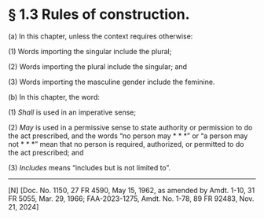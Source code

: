 # § 1.3   Rules of construction.

(a) In this chapter, unless the context requires otherwise:




(1) Words importing the singular include the plural; 


(2) Words importing the plural include the singular; and 


(3) Words importing the masculine gender include the feminine. 


(b) In this chapter, the word:




(1) *Shall* is used in an imperative sense; 


(2) *May* is used in a permissive sense to state authority or permission to do the act prescribed, and the words “no person may * * *” or “a person may not * * *” mean that no person is required, authorized, or permitted to do the act prescribed; and 


(3) *Includes* means “includes but is not limited to”. 



---

[N] [Doc. No. 1150, 27 FR 4590, May 15, 1962, as amended by Amdt. 1-10, 31 FR 5055, Mar. 29, 1966; FAA-2023-1275, Amdt. No. 1-78, 89 FR 92483, Nov. 21, 2024]




